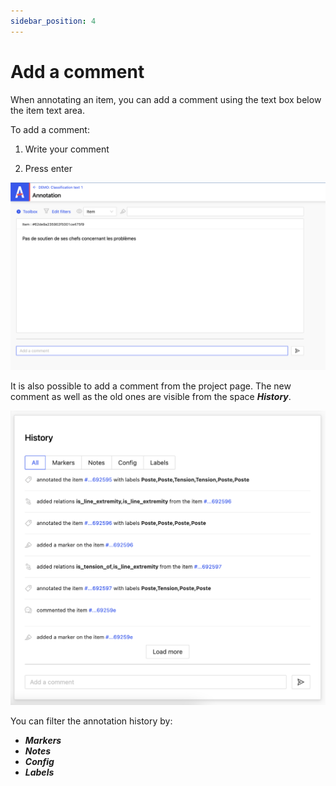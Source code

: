 ```yaml
---
sidebar_position: 4
---
```


# Add a comment

When annotating an item, you can add a comment using the text box below the item text area.

To add a comment:

1. Write your comment

2. Press enter

![Screenshot 1-9](../assets/screenshot-1-9.png)

It is also possible to add a comment from the project page. The new comment as well as the old ones are visible from the space **_History_**.

![Screenshot 2-1](../assets/screenshot-2-1.png)

You can filter the annotation history by:

- **_Markers_**
- **_Notes_**
- **_Config_**
- **_Labels_**
